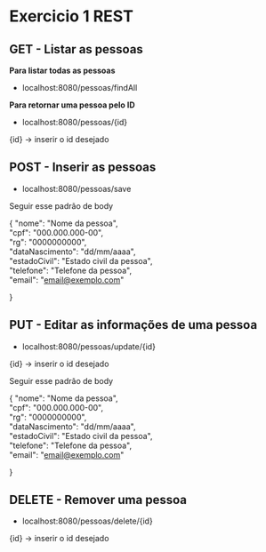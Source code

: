 # Exercicio 1 REST

## GET - Listar as pessoas

**Para listar todas as pessoas**

- localhost:8080/pessoas/findAll

**Para retornar uma pessoa pelo ID**

- localhost:8080/pessoas/{id} 

{id} -> inserir o id desejado

## POST - Inserir as pessoas

- localhost:8080/pessoas/save

Seguir esse padrão de body


{
  "nome": "Nome da pessoa",<br>
  "cpf": "000.000.000-00",<br>
  "rg": "0000000000",<br>
  "dataNascimento": "dd/mm/aaaa",<br>
  "estadoCivil": "Estado civil da pessoa",<br>
  "telefone": "Telefone da pessoa",<br>
  "email": "email@exemplo.com"<br>

}

## PUT - Editar as informações de uma pessoa

- localhost:8080/pessoas/update/{id}

{id} -> inserir o id desejado

Seguir esse padrão de body


{
  "nome": "Nome da pessoa",<br>
  "cpf": "000.000.000-00",<br>
  "rg": "0000000000",<br>
  "dataNascimento": "dd/mm/aaaa",<br>
  "estadoCivil": "Estado civil da pessoa",<br>
  "telefone": "Telefone da pessoa",<br>
  "email": "email@exemplo.com"<br>

}

## DELETE - Remover uma pessoa

- localhost:8080/pessoas/delete/{id}

{id} -> inserir o id desejado


